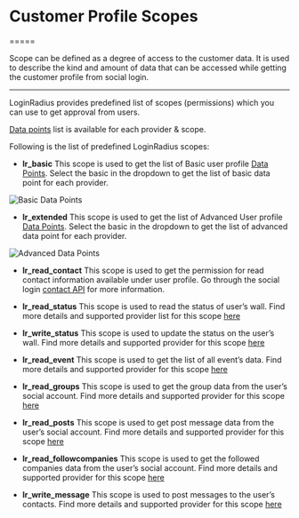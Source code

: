 # Customer Profile Scopes
=====

Scope can be defined as a degree of access to the customer data. It is used to describe the kind and amount of data that can be accessed while getting the customer profile from social login.

-------

LoginRadius provides predefined list of scopes (permissions) which you can use to get approval from users.

[Data points](https://www.loginradius.com/datapoints) list is available for each provider & scope.

Following is the list of predefined LoginRadius scopes:

- **lr_basic**
This scope is used to get the list of Basic user profile [Data Points](https://www.loginradius.com/datapoints). Select the basic in the dropdown to get the list of basic data point for each provider.
  
![Basic Data Points](https://apidocs.lrcontent.com/images/Datapoint01_318715ab0c7b7d8acd3.35342752.png "Basic Data Points")

- **lr_extended**
This scope is used to get the list of Advanced User profile [Data Points](https://www.loginradius.com/datapoints). Select the basic in the dropdown to get the list of advanced data point for each provider.
  
![Advanced Data Points](https://apidocs.lrcontent.com/images/advanceddatapoints_116055ab0c86e830b92.97881377.png "Advanced Data Points")

- **lr_read_contact**
This scope is used to get the permission for read contact information available under user profile. Go through the social login [contact API](https://www.loginradius.com/docs/api/v2/social-login/contact) for more information.

- **lr_read_status**
This scope is used to read the status of user’s wall. Find more details and supported provider list for this scope [here](https://www.loginradius.com/docs/api/v2/social-login/status)

- **lr_write_status**
This scope is used to update the status on the user’s wall. Find more details and supported provider for this scope [here](https://www.loginradius.com/docs/api/v2/social-login/post-status-posting)

- **lr_read_event**
This scope is used to get the list of all event’s data. Find more details and supported provider for this scope [here](https://www.loginradius.com/docs/api/v2/social-login/event)

- **lr_read_groups**
This scope is used to get the group data from the user’s social account. Find more details and supported provider for this scope [here](https://www.loginradius.com/docs/api/v2/social-login/group)

- **lr_read_posts**
This scope is used to get post message data from the user’s social account. Find more details and supported provider for this scope [here](https://www.loginradius.com/docs/api/v2/social-login/post)

- **lr_read_followcompanies**
This scope is used to get the followed companies data from the user’s social account. Find more details and supported provider for this scope [here](https://www.loginradius.com/docs/api/v2/social-login/company)

- **lr_write_message**
This scope is used to post messages to the user’s contacts. Find more details and supported provider for this scope [here](https://www.loginradius.com/docs/api/v2/social-login/post-message-api)

